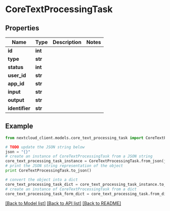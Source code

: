 # CoreTextProcessingTask


## Properties
Name | Type | Description | Notes
------------ | ------------- | ------------- | -------------
**id** | **int** |  | 
**type** | **str** |  | 
**status** | **int** |  | 
**user_id** | **str** |  | 
**app_id** | **str** |  | 
**input** | **str** |  | 
**output** | **str** |  | 
**identifier** | **str** |  | 

## Example

```python
from nextcloud_client.models.core_text_processing_task import CoreTextProcessingTask

# TODO update the JSON string below
json = "{}"
# create an instance of CoreTextProcessingTask from a JSON string
core_text_processing_task_instance = CoreTextProcessingTask.from_json(json)
# print the JSON string representation of the object
print CoreTextProcessingTask.to_json()

# convert the object into a dict
core_text_processing_task_dict = core_text_processing_task_instance.to_dict()
# create an instance of CoreTextProcessingTask from a dict
core_text_processing_task_form_dict = core_text_processing_task.from_dict(core_text_processing_task_dict)
```
[[Back to Model list]](../README.md#documentation-for-models) [[Back to API list]](../README.md#documentation-for-api-endpoints) [[Back to README]](../README.md)


